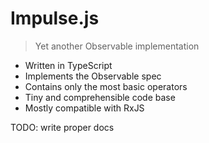 # Impulse.js

> Yet another Observable implementation

- Written in TypeScript
- Implements the Observable spec
- Contains only the most basic operators
- Tiny and comprehensible code base
- Mostly compatible with RxJS

TODO: write proper docs
